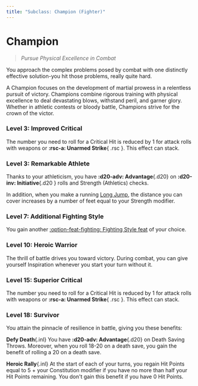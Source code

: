 ```yaml
---
title: "Subclass: Champion (Fighter)"
---
```


<p style="display:none">
Pursue Physical Excellence in Combat
</p>

# Champion

> *Pursue Physical Excellence in Combat*

You approach the complex problems posed by combat with one distinctly effective solution-you hit those problems, really quite hard.

A Champion focuses on the development of martial prowess in a relentless pursuit of victory. Champions combine rigorous training with physical excellence to deal devastating blows, withstand peril, and garner glory. Whether in athletic contests or bloody battle, Champions strive for the crown of the victor.

### Level 3: Improved Critical

The number you need to roll for a Critical Hit is reduced by 1 for attack rolls with weapons or **:rsc-a: Unarmed Strike**{ .rsc }. This effect can stack.
 
### Level 3: Remarkable Athlete

Thanks to your athleticism, you have **:d20-adv: Advantage**{.d20} on **:d20-inv: Initiative**{.d20 } rolls and Strength (Athletics) checks.

In addition, when you make a running [Long Jump](../../glossary.md#long-jump), the distance you can cover increases by a number of feet equal to your Strength modifier.

### Level 7: Additional Fighting Style

You gain another [:option-feat-fighting: Fighting Style feat](../../option/feat/feat-fighting-style/index.md) of your choice.

### Level 10: Heroic Warrior

The thrill of battle drives you toward victory. During combat, you can give yourself Inspiration whenever you start your turn without it.

### Level 15: Superior Critical

The number you need to roll for a Critical Hit is reduced by 1 for attack rolls with weapons or **:rsc-a: Unarmed Strike**{ .rsc }. This effect can stack.

### Level 18: Survivor

You attain the pinnacle of resilience in battle, giving you these benefits:

**Defy Death**{.inl} You have **:d20-adv: Advantage**{.d20} on Death Saving Throws. Moreover, when you roll 18-20 on a death save, you gain the benefit of rolling a 20 on a death save.

**Heroic Rally**{.inl} At the start of each of your turns, you regain Hit Points equal to 5 + your Constitution modifier if you have no more than half your Hit Points remaining. You don't gain this benefit if you have 0 Hit Points.
